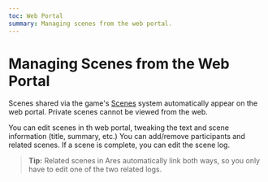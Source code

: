 ```yaml
---
toc: Web Portal
summary: Managing scenes from the web portal.
---
```


# Managing Scenes from the Web Portal

Scenes shared via the game's [Scenes](/help/scenes) system automatically appear on the web portal.  Private scenes cannot be viewed from the web.

You can edit scenes in th web portal, tweaking the text and scene information (title, summary, etc.)  You can add/remove participants and related scenes.  If a scene is complete, you can edit the scene log.

> **Tip:** Related scenes in Ares automatically link both ways, so you only have to edit one of the two related logs.